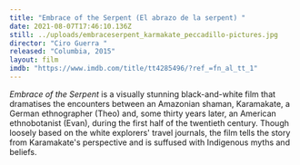 ```yaml
---
title: "Embrace of the Serpent (El abrazo de la serpent) "
date: 2021-08-07T17:46:10.136Z
still: ../uploads/embraceserpent_karmakate_peccadillo-pictures.jpg
director: "Ciro Guerra "
released: "Columbia, 2015"
layout: film
imdb: "https://www.imdb.com/title/tt4285496/?ref_=fn_al_tt_1"
---
```

*Embrace of the Serpent* is a visually stunning black-and-white film that dramatises the encounters between an Amazonian shaman, Karamakate, a German ethnographer (Theo) and, some thirty years later, an American ethnobotanist (Evan), during the first half of the twentieth century. Though loosely based on the white explorers' travel journals, the film tells the story from Karamakate's perspective and is suffused with Indigenous myths and beliefs.